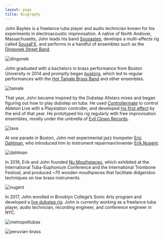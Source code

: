 ```yaml
---
layout: page
title: Biography
---
```


John Baylies is a freelance tuba player and audio technician known for his experiments in electroacoustic improvisation. A native of North Andover, Massachusetts, John leads his band [Sousastep](https://www.youtube.com/@sousastep), develops a multi-effects rig called [SousaFX](https://sousastep.github.io/SousaFX-docs/en/master/index.html), and performs in a handful of ensembles such as the [Dingonek Street Band](https://www.dingonekbrass.com/).

![dingonek](../images/dingonek.jpg)

John graduated with a bachelors in brass performance from Boston University in 2014 and promptly began [busking](../images/subway.png), which led to regular performances with the [Hot Tamale Brass Band](https://www.youtube.com/watch?v=GyNMEuwx758) and other ensembles. 

![tamale](../images/tamale.jpg)

That year, John became inspired by the Dubstep Allstars mixes and began figuring out how to play dubstep on tuba. He used [Controllermate](../images/controllermate.jpg) to control Ableton Live with a Playstation controller, and developed [his first effect](https://www.youtube.com/watch?v=O0IExQclhTE) by the end of that year. He prototyped his rig regularly with free improvisation ensembles, mostly under the umbrella of [Evil Clown Records](https://www.giantevilclown.com/).

![lava](../images/lava.jpg)

At one parade in Boston, John met experimental jazz trumpeter [Eric Dahlman](http://rippedecho.com/), who introduced him to instrument repairman/inventer [Erik Nugent](https://www.instagram.com/fluteworksseattle/). 

![dahlman](../images/john-and-eric.jpg)

In 2016, Erik and John founded [Nu Mouthpieces](https://www.kickstarter.com/projects/1615538060/nu-mouthpieces-bridge-low-brass-and-didgeridoo-tec), which exhibited at the International Tuba-Euphonium Conference and the International Trombone Festival, and produced ~70 wooden mouthpieces that facilitate didgeridoo techniques on low brass instruments.

![nugent](../images/nugent.jpg)

In 2017, John enrolled in Brooklyn College’s Sonic Arts program and developed a [live dubstep rig](https://github.com/jbaylies/sousastep#readme). John is currently working as a freelance tuba player, audio technician, recording engineer, and conference engineer in NYC.

![metropolitubas](../images/metropolitubas.jpg)

![peruvian-brass](../images/peruvian-brass.jpg)

